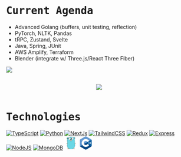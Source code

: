 <div>
 <samp>
  <h1>Current Agenda</h1>
 </samp>
</div>

<ul>
 <li>Advanced Golang (buffers, unit testing, reflection)</li>
 <li>PyTorch, NLTK, Pandas</li>
 <li>tRPC, Zustand, Svelte</li>
 <li>Java, Spring, JUnit</li>
 <li>AWS Amplify, Terraform</li>
 <li>Blender (integrate w/ Three.js/React Three Fiber)</li>
</ul>
 
[![](https://github-readme-stats.vercel.app/api?username=siamr902&show_icons=true&theme=dark)](https://github.com/siamr902/github-readme-stats)

<!-- </div>
 -->

<!-- <div align="center">
 -->
<!-- [![](https://streak-stats.demolab.com/?user=siamr902&theme=dark)](https://git.io/streak-stats) -->


<div style="display:flex;justify-content:center">

[![](https://github-readme-stats.vercel.app/api/top-langs/?username=siamr902&theme=dark)](https://github.com/siamr902/github-readme-stats)


</div>

<div>
  <samp>
  <h1>Technologies</h1>
  </samp>
</div>

<p>
<a href="https://www.typescriptlang.org/" target="_blank" rel="noreferrer"><img src="https://raw.githubusercontent.com/danielcranney/readme-generator/main/public/icons/skills/typescript-colored.svg" width="36" height="36" alt="TypeScript" /></a>
<a href="https://www.python.org/" target="_blank" rel="noreferrer"><img src="https://raw.githubusercontent.com/danielcranney/readme-generator/main/public/icons/skills/python-colored.svg" width="36" height="36" alt="Python" /></a>
<a href="https://nextjs.org/docs" target="_blank" rel="noreferrer"><img src="https://raw.githubusercontent.com/danielcranney/readme-generator/main/public/icons/skills/nextjs-colored-dark.svg" width="36" height="36" alt="NextJs" /></a>
<a href="https://tailwindcss.com/" target="_blank" rel="noreferrer"><img src="https://raw.githubusercontent.com/danielcranney/readme-generator/main/public/icons/skills/tailwindcss-colored.svg" width="36" height="36" alt="TailwindCSS" /></a>
<a href="https://redux.js.org/" target="_blank" rel="noreferrer"><img src="https://raw.githubusercontent.com/danielcranney/readme-generator/main/public/icons/skills/redux-colored.svg" width="36" height="36" alt="Redux" /></a>
<a href="https://expressjs.com/" target="_blank" rel="noreferrer"><img src="https://raw.githubusercontent.com/danielcranney/readme-generator/main/public/icons/skills/express-colored-dark.svg" width="36" height="36" alt="Express" /></a>
<a href="https://nodejs.org/en/" target="_blank" rel="noreferrer"><img src="https://raw.githubusercontent.com/danielcranney/readme-generator/main/public/icons/skills/nodejs-colored.svg" width="36" height="36" alt="NodeJS" /></a>
<a href="https://www.mongodb.com/" target="_blank" rel="noreferrer"><img src="https://raw.githubusercontent.com/danielcranney/readme-generator/main/public/icons/skills/mongodb-colored.svg" width="36" height="36" alt="MongoDB" /></a>
<a href="https://golang.org" target="_blank" rel="noreferrer"> <img src="https://raw.githubusercontent.com/devicons/devicon/master/icons/go/go-original.svg" alt="go" width="36" height="36"/></a>
<a href="https://www.w3schools.com/cpp/" target="_blank" rel="noreferrer"><img src="https://raw.githubusercontent.com/devicons/devicon/master/icons/cplusplus/cplusplus-original.svg" alt="cplusplus" width="36" height="36"/></a>
</p>
